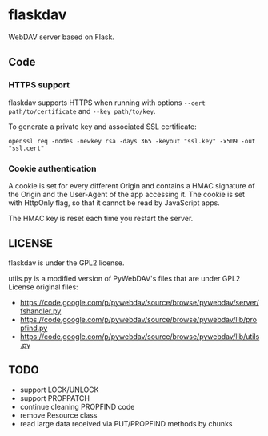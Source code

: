 # flaskdav

WebDAV server based on Flask.

## Code

### HTTPS support

flaskdav supports HTTPS when running with options <code>--cert path/to/certificate</code> and <code>--key path/to/key</code>.

To generate a private key and associated SSL certificate:
<pre><code>openssl req -nodes -newkey rsa -days 365 -keyout "ssl.key" -x509 -out "ssl.cert"</code></pre>

### Cookie authentication

A cookie is set for every different Origin and contains a HMAC signature of the Origin and the User-Agent of the app accessing it. The cookie is set with HttpOnly flag, so that it cannot be read by JavaScript apps.

The HMAC key is reset each time you restart the server.

## LICENSE

flaskdav is under the GPL2 license.

utils.py is a modified version of PyWebDAV's files that are under GPL2 License
original files:
*    https://code.google.com/p/pywebdav/source/browse/pywebdav/server/fshandler.py
*    https://code.google.com/p/pywebdav/source/browse/pywebdav/lib/propfind.py
*    https://code.google.com/p/pywebdav/source/browse/pywebdav/lib/utils.py

## TODO
- support LOCK/UNLOCK
- support PROPPATCH
- continue cleaning PROPFIND code
- remove Resource class
- read large data received via PUT/PROPFIND methods by chunks
